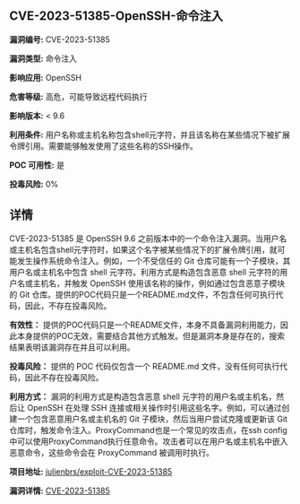 ## CVE-2023-51385-OpenSSH-命令注入

**漏洞编号:** CVE-2023-51385

**漏洞类型:** 命令注入

**影响应用:** OpenSSH

**危害等级:** 高危，可能导致远程代码执行

**影响版本:** < 9.6

**利用条件:** 用户名称或主机名称包含shell元字符，并且该名称在某些情况下被扩展令牌引用。需要能够触发使用了这些名称的SSH操作。

**POC 可用性:** 是

**投毒风险:** 0%

## 详情

CVE-2023-51385 是 OpenSSH 9.6 之前版本中的一个命令注入漏洞。当用户名或主机名包含shell元字符时，如果这个名字被某些情况下的扩展令牌引用，就可能发生操作系统命令注入。例如，一个不受信任的 Git 仓库可能有一个子模块，其用户名或主机名中包含 shell 元字符。利用方式是构造包含恶意 shell 元字符的用户名或主机名，并触发 OpenSSH 使用该名称的操作，例如通过包含恶意子模块的 Git 仓库。提供的POC代码只是一个README.md文件，不包含任何可执行代码，因此，不存在投毒风险。

**有效性：** 提供的POC代码只是一个README文件，本身不具备漏洞利用能力，因此本身提供的POC无效，需要结合其他方式触发。但是漏洞本身是存在的，搜索结果表明该漏洞存在并且可以利用。

**投毒风险：** 提供的 POC 代码仅包含一个 README.md 文件，没有任何可执行代码，因此不存在投毒风险。

**利用方式：** 漏洞的利用方式是构造包含恶意 shell 元字符的用户名或主机名，然后让 OpenSSH 在处理 SSH 连接或相关操作时引用这些名字。例如，可以通过创建一个包含恶意用户名或主机名的 Git 子模块，然后当用户尝试克隆或更新该 Git 仓库时，触发命令注入。ProxyCommand也是一个常见的攻击点，在ssh config中可以使用ProxyCommand执行任意命令。攻击者可以在用户名或主机名中嵌入恶意命令，这些命令会在 ProxyCommand 被调用时执行。

**项目地址:** [julienbrs/exploit-CVE-2023-51385](https://github.com/julienbrs/exploit-CVE-2023-51385)

**漏洞详情:** [CVE-2023-51385](https://nvd.nist.gov/vuln/detail/CVE-2023-51385)